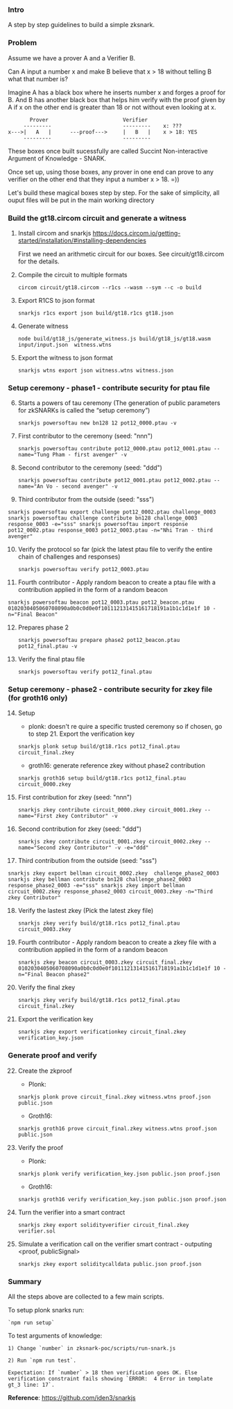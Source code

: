 ### Intro
A step by step guidelines to build a simple zksnark.

### Problem
Assume we have a prover A and a Verifier B.

Can A input a number x and make B believe that x > 18 without telling B what that number is?

Imagine A has a black box where he inserts number x and forges a proof for B. And B has another black box that helps him verify with the proof given by A if x on the other end is greater than 18 or not without even looking at x.

           Prover                        Verifier
         ---------                       ---------    x: ???
    x--->|   A   |      ---proof--->     |   B   |    x > 18: YES    
         ---------                       ---------

These boxes once built sucessfully are called Succint Non-interactive Argument of Knowledge - SNARK.

Once set up, using those boxes, any prover in one end can prove to any verifier on the other end that they input a number x > 18. =))

Let's build these magical boxes step by step. For the sake of simplicity, all ouput files will be put in the main working directory

### Build the gt18.circom circuit and generate a witness
1. Install circom and snarkjs https://docs.circom.io/getting-started/installation/#installing-dependencies

    First we need an arithmetic circuit for our boxes. See circuit/gt18.circom for the details.

2. Compile the circuit to multiple formats

    `circom circuit/gt18.circom --r1cs --wasm --sym --c -o build`

3. Export R1CS to json format

    `snarkjs r1cs export json build/gt18.r1cs gt18.json`

4. Generate witness 

    `node build/gt18_js/generate_witness.js build/gt18_js/gt18.wasm input/input.json  witness.wtns`

5. Export the witness to json format

    `snarkjs wtns export json witness.wtns witness.json`

### Setup ceremony - phase1 - contribute security for ptau file

6. Starts a powers of tau ceremony (The generation of public parameters for zkSNARKs is called the “setup ceremony”)

    `snarkjs powersoftau new bn128 12 pot12_0000.ptau -v`

7. First contributor to the ceremony (seed: "nnn")

    `snarkjs powersoftau contribute pot12_0000.ptau pot12_0001.ptau --name="Tung Pham - first avenger" -v`

8. Second contributor to the ceremony (seed: "ddd")

    `snarkjs powersoftau contribute pot12_0001.ptau pot12_0002.ptau --name="An Vo - second avenger" -v`

9. Third contributor from the outside (seed: "sss")

`
snarkjs powersoftau export challenge pot12_0002.ptau challenge_0003
snarkjs powersoftau challenge contribute bn128 challenge_0003 response_0003 -e="sss"
snarkjs powersoftau import response pot12_0002.ptau response_0003 pot12_0003.ptau -n="Nhi Tran - third avenger"
`


10. Verify the protocol so far (pick the latest ptau file to verify the entire chain of challenges and responses)

    `snarkjs powersoftau verify pot12_0003.ptau`

11. Fourth contributor - Apply random beacon to create a ptau file with a contribution applied in the form of a random beacon

`snarkjs powersoftau beacon pot12_0003.ptau pot12_beacon.ptau 0102030405060708090a0b0c0d0e0f101112131415161718191a1b1c1d1e1f 10 -n="Final Beacon"`


12. Prepares phase 2

    `snarkjs powersoftau prepare phase2 pot12_beacon.ptau pot12_final.ptau -v`


13. Verify the final ptau file

    `snarkjs powersoftau verify pot12_final.ptau`


### Setup ceremony - phase2 - contribute security for zkey file (for groth16 only)

14. Setup
    - plonk: doesn't re quire a specific trusted ceremony so if chosen,  go to step 21. Export the verification key
    
    `snarkjs plonk setup build/gt18.r1cs pot12_final.ptau circuit_final.zkey`

    - groth16: generate reference zkey without phase2 contribution
    
    `snarkjs groth16 setup build/gt18.r1cs pot12_final.ptau circuit_0000.zkey`

15. First contribution for zkey (seed: "nnn")

    `snarkjs zkey contribute circuit_0000.zkey circuit_0001.zkey --name="First zkey Contributor" -v`

16. Second contribution for zkey (seed: "ddd")

    `snarkjs zkey contribute circuit_0001.zkey circuit_0002.zkey --name="Second zkey Contributor" -v -e="ddd"`

17. Third contribution from the outside (seed: "sss")

`
snarkjs zkey export bellman circuit_0002.zkey  challenge_phase2_0003
snarkjs zkey bellman contribute bn128 challenge_phase2_0003 response_phase2_0003 -e="sss"
snarkjs zkey import bellman circuit_0002.zkey response_phase2_0003 circuit_0003.zkey -n="Third zkey Contributor"
`

18. Verify the lastest zkey (Pick the latest zkey file)

    `snarkjs zkey verify build/gt18.r1cs pot12_final.ptau circuit_0003.zkey`

19. Fourth contributor - Apply random beacon to create a zkey file with a contribution applied in the form of a random beacon

    `snarkjs zkey beacon circuit_0003.zkey circuit_final.zkey 0102030405060708090a0b0c0d0e0f101112131415161718191a1b1c1d1e1f 10 -n="Final Beacon phase2"`

20. Verify the final zkey

    `snarkjs zkey verify build/gt18.r1cs pot12_final.ptau circuit_final.zkey`

21. Export the verification key

    `snarkjs zkey export verificationkey circuit_final.zkey verification_key.json`

### Generate proof and verify

22. Create the zkproof
    - Plonk:
    
    `snarkjs plonk prove circuit_final.zkey witness.wtns proof.json public.json`
    
    - Groth16:
    
    `snarkjs groth16 prove circuit_final.zkey witness.wtns proof.json public.json`

23. Verify the proof
    - Plonk:
    
    `snarkjs plonk verify verification_key.json public.json proof.json`
    
    - Groth16:
    
    `snarkjs groth16 verify verification_key.json public.json proof.json`

24. Turn the verifier into a smart contract

    `snarkjs zkey export solidityverifier circuit_final.zkey verifier.sol`

25. Simulate a verification call on the verifier smart contract - outputing <proof, publicSignal>

    `snarkjs zkey export soliditycalldata public.json proof.json`

### Summary

All the steps above are collected to a few main scripts.

To setup plonk snarks run:

    `npm run setup`

To test arguments of knowledge:

    1) Change `number` in zksnark-poc/scripts/run-snark.js

    2) Run `npm run test`.
    
    Expectation: If `number` > 18 then verification goes OK. Else verification constraint fails showing `ERROR:  4 Error in template gt_3 line: 17`.

__Reference__: https://github.com/iden3/snarkjs
